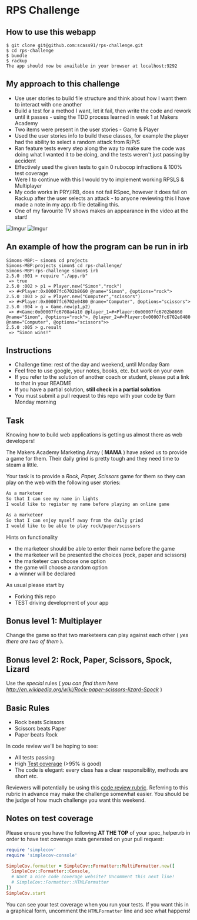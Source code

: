 # RPS Challenge

How to use this webapp
---------

```
$ git clone git@github.com:scass91/rps-challenge.git
$ cd rps-challenge
$ bundle
$ rackup
The app should now be available in your browser at localhost:9292
```

My approach to this challenge
---------
* Use user stories to build file structure and think about how I want them to interact with one another
* Build a test for a method I want, let it fail, then write the code and rework until it passes - using the TDD process learned in week 1 at Makers Academy
* Two items were present in the user stories - Game & Player
* Used the user stories info to build these classes, for example the player had the ability to select a random attack from R/P/S
* Ran feature tests every step along the way to make sure the code was doing what I wanted it to be doing, and the tests weren't just passing by accident
* Effectively used the given tests to gain 0 rubocop infractions & 100% test coverage
* Were I to continue with this I would try to implement working RPSLS & Multiplayer
* My code works in PRY/IRB, does not fail RSpec, however it does fail on Rackup after the user selects an attack - to anyone reviewing this I have made a note in my app.rb file detailing this.
* One of my favourite TV shows makes an appearance in the video at the start!

![Imgur](https://i.imgur.com/3EGHNY1.png)
![Imgur](https://i.imgur.com/yFXPBip.png)

An example of how the program can be run in irb
---------

```
Simons-MBP:~ simon$ cd projects
Simons-MBP:projects simon$ cd rps-challenge/
Simons-MBP:rps-challenge simon$ irb
2.5.0 :001 > require "./app.rb"
 => true
2.5.0 :002 > p1 = Player.new("Simon","rock")
 => #<Player:0x00007fc6702b8660 @name="Simon", @options="rock">
2.5.0 :003 > p2 = Player.new("Computer","scissors")
 => #<Player:0x00007fc6702e0480 @name="Computer", @options="scissors">
2.5.0 :004 > g = Game.new(p1,p2)
 => #<Game:0x00007fc6708a4a10 @player_1=#<Player:0x00007fc6702b8660 @name="Simon", @options="rock">, @player_2=#<Player:0x00007fc6702e0480 @name="Computer", @options="scissors">>
2.5.0 :005 > g.result
 => "Simon wins!"
```

Instructions
-------

* Challenge time: rest of the day and weekend, until Monday 9am
* Feel free to use google, your notes, books, etc. but work on your own
* If you refer to the solution of another coach or student, please put a link to that in your README
* If you have a partial solution, **still check in a partial solution**
* You must submit a pull request to this repo with your code by 9am Monday morning

Task
----

Knowing how to build web applications is getting us almost there as web developers!

The Makers Academy Marketing Array ( **MAMA** ) have asked us to provide a game for them. Their daily grind is pretty tough and they need time to steam a little.

Your task is to provide a _Rock, Paper, Scissors_ game for them so they can play on the web with the following user stories:

```sh
As a marketeer
So that I can see my name in lights
I would like to register my name before playing an online game

As a marketeer
So that I can enjoy myself away from the daily grind
I would like to be able to play rock/paper/scissors
```

Hints on functionality

- the marketeer should be able to enter their name before the game
- the marketeer will be presented the choices (rock, paper and scissors)
- the marketeer can choose one option
- the game will choose a random option
- a winner will be declared


As usual please start by

* Forking this repo
* TEST driving development of your app


## Bonus level 1: Multiplayer

Change the game so that two marketeers can play against each other ( _yes there are two of them_ ).

## Bonus level 2: Rock, Paper, Scissors, Spock, Lizard

Use the _special_ rules ( _you can find them here http://en.wikipedia.org/wiki/Rock-paper-scissors-lizard-Spock_ )

## Basic Rules

- Rock beats Scissors
- Scissors beats Paper
- Paper beats Rock

In code review we'll be hoping to see:

* All tests passing
* High [Test coverage](https://github.com/makersacademy/course/blob/master/pills/test_coverage.md) (>95% is good)
* The code is elegant: every class has a clear responsibility, methods are short etc.

Reviewers will potentially be using this [code review rubric](docs/review.md).  Referring to this rubric in advance may make the challenge somewhat easier.  You should be the judge of how much challenge you want this weekend.

Notes on test coverage
----------------------

Please ensure you have the following **AT THE TOP** of your spec_helper.rb in order to have test coverage stats generated
on your pull request:

```ruby
require 'simplecov'
require 'simplecov-console'

SimpleCov.formatter = SimpleCov::Formatter::MultiFormatter.new([
  SimpleCov::Formatter::Console,
  # Want a nice code coverage website? Uncomment this next line!
  # SimpleCov::Formatter::HTMLFormatter
])
SimpleCov.start
```

You can see your test coverage when you run your tests. If you want this in a graphical form, uncomment the `HTMLFormatter` line and see what happens!
